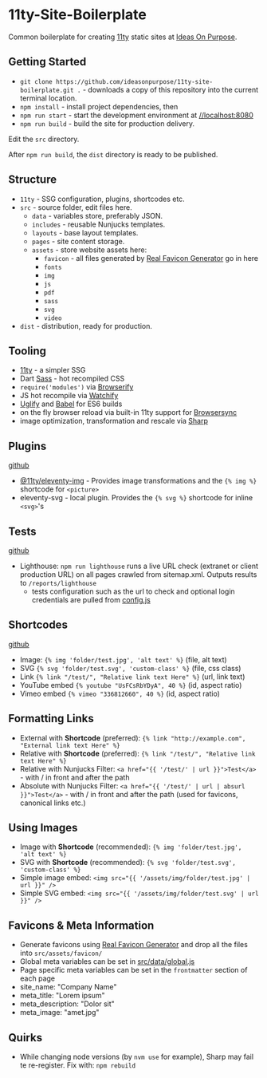 # 11ty-Site-Boilerplate

Common boilerplate for creating [11ty](https://www.11ty.dev/docs/) static sites at [Ideas On Purpose](https://www.ideasonpurpose.com/).


## Getting Started
- `git clone https://github.com/ideasonpurpose/11ty-site-boilerplate.git .` - downloads a copy of this repository into the current terminal location. 
- `npm install` - install project dependencies, then
- `npm run start` - start the development environment at [//localhost:8080](http://localhost:8080)
- `npm run build` - build the site for production delivery.

Edit the `src` directory.

After `npm run build`, the `dist` directory is ready to be published.


## Structure
- `11ty` - SSG configuration, plugins, shortcodes etc.
- `src` - source folder, edit files here.
  - `data` - variables store, preferably JSON.
  - `includes` - reusable Nunjucks templates.
  - `layouts` - base layout templates.
  - `pages` - site content storage.
  - `assets` - store website assets here:
    - `favicon` - all files generated by [Real Favicon Generator](https://realfavicongenerator.net/) go in here
    - `fonts`
    - `img`
    - `js`
    - `pdf`
    - `sass`
    - `svg`
    - `video`
- `dist` - distribution, ready for production.


## Tooling
- [11ty](https://www.11ty.dev/docs/) - a simpler SSG
- Dart [Sass](https://www.npmjs.com/package/sass) - hot recompiled CSS
- `require('modules')` via [Browserify](http://browserify.org/)
- JS hot recompile via [Watchify](https://github.com/browserify/watchify)
- [Uglify](https://github.com/mishoo/UglifyJS) and [Babel](https://babeljs.io/) for ES6 builds
- on the fly browser reload via built-in 11ty support for [Browsersync](https://browsersync.io/)
- image optimization, transformation and rescale via [Sharp](https://github.com/lovell/sharp)


## Plugins
[github](https://github.com/ideasonpurpose/11ty-site-boilerplate/tree/main/11ty/plugins)
- [@11ty/eleventy-img](https://github.com/11ty/eleventy-img) - Provides image transformations and the `{% img %}` shortcode for `<picture>`
- eleventy-svg - local plugin. Provides the `{% svg %}` shortcode for inline `<svg>`'s


## Tests
[github](https://github.com/ideasonpurpose/11ty-site-boilerplate/tree/main/11ty/tests)
- Lighthouse: `npm run lighthouse` runs a live URL check (extranet or client production URL) on all pages crawled from sitemap.xml. Outputs results to `/reports/lighthouse`
  - tests configuration such as the url to check and optional login credentials are pulled from [config.js](https://github.com/ideasonpurpose/11ty-site-boilerplate/blob/main/11ty/config.js)

## Shortcodes
[github](https://github.com/ideasonpurpose/11ty-site-boilerplate/tree/main/11ty/shortcodes)
- Image: `{% img 'folder/test.jpg', 'alt text' %}` (file, alt text)
- SVG `{% svg 'folder/test.svg', 'custom-class' %}` (file, css class)
- Link `{% link "/test/", "Relative link text Here" %}` (url, link text)
- YouTube embed `{% youtube "UsFCsRbYDyA", 40 %}` (id, aspect ratio)
- Vimeo embed `{% vimeo "336812660", 40 %}` (id, aspect ratio)


## Formatting Links
- External with **Shortcode** (preferred): `{% link "http://example.com", "External link text Here" %}`
- Relative with **Shortcode** (preferred): `{% link "/test/", "Relative link text Here" %}`
- Relative with Nunjucks Filter: `<a href="{{ '/test/' | url }}">Test</a>` - with / in front and after the path
- Absolute with Nunjucks Filter: `<a href="{{ '/test/' | url | absurl }}">Test</a>` - with / in front and after the path (used for favicons, canonical links etc.)


## Using Images
- Image with **Shortcode** (recommended): `{% img 'folder/test.jpg', 'alt text' %}`
- SVG with **Shortcode** (recommended): `{% svg 'folder/test.svg', 'custom-class' %}`
- Simple image embed: `<img src="{{ '/assets/img/folder/test.jpg' | url }}" />`
- Simple SVG embed: `<img src="{{ '/assets/img/folder/test.svg' | url }}" />`


## Favicons & Meta Information
- Generate favicons using [Real Favicon Generator](https://realfavicongenerator.net/) and drop all the files into `src/assets/favicon/`
- Global meta variables can be set in [src/data/global.js](https://github.com/ideasonpurpose/11ty-site-boilerplate/blob/main/src/data/global.js)
- Page specific meta variables can be set in the `frontmatter` section of each page
 - site_name: "Company Name"
 - meta_title: "Lorem ipsum"
 - meta_description: "Dolor sit"
 - meta_image: "amet.jpg"


## Quirks
- While changing node versions (by `nvm use` for example), Sharp may fail te re-register. Fix with: `npm rebuild`
